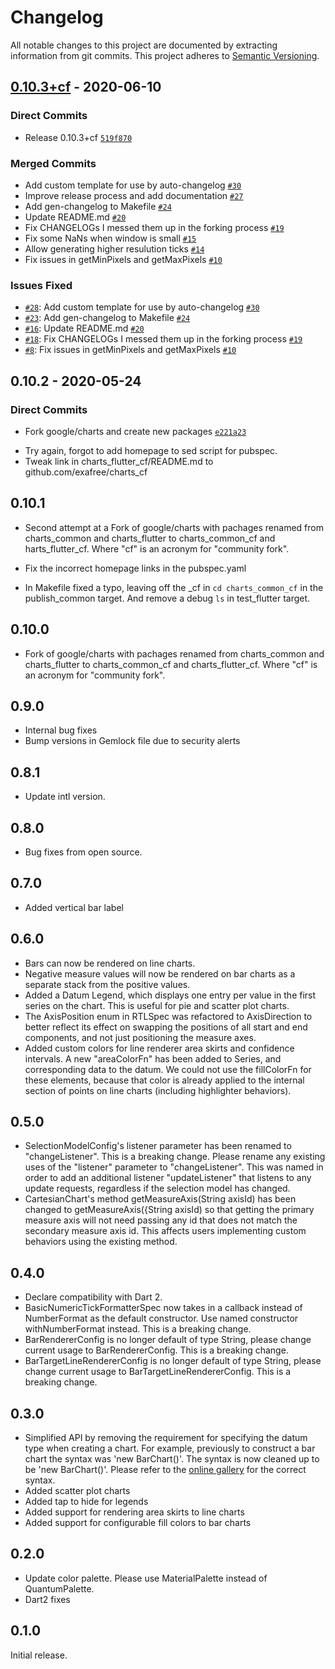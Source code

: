 # Changelog

All notable changes to this project are documented by extracting
information from git commits.  This project adheres to [Semantic Versioning](https://semver.org/spec/v2.0.0.html).

## [0.10.3+cf](https://github.com/exafree/charts_cf/compare/0.10.2...0.10.3+cf) - 2020-06-10

### Direct Commits

- Release 0.10.3+cf [`519f870`](https://github.com/exafree/charts_cf/commit/519f8709cb1bf3e290c0d5017b63587b1a14d139)

### Merged Commits

- Add custom template for use by auto-changelog [`#30`](https://github.com/exafree/charts_cf/pull/30)
- Improve release process and add documentation [`#27`](https://github.com/exafree/charts_cf/pull/27)
- Add gen-changelog to Makefile [`#24`](https://github.com/exafree/charts_cf/pull/24)
- Update README.md [`#20`](https://github.com/exafree/charts_cf/pull/20)
- Fix CHANGELOGs I messed them up in the forking process [`#19`](https://github.com/exafree/charts_cf/pull/19)
- Fix some NaNs when window is small [`#15`](https://github.com/exafree/charts_cf/pull/15)
- Allow generating higher resulution ticks [`#14`](https://github.com/exafree/charts_cf/pull/14)
- Fix issues in getMinPixels and getMaxPixels [`#10`](https://github.com/exafree/charts_cf/pull/10)

### Issues Fixed

- [`#28`](https://github.com/exafree/charts_cf/issues/28): Add custom template for use by auto-changelog [`#30`](https://github.com/exafree/charts_cf/pull/30)
- [`#23`](https://github.com/exafree/charts_cf/issues/23): Add gen-changelog to Makefile [`#24`](https://github.com/exafree/charts_cf/pull/24)
- [`#16`](https://github.com/exafree/charts_cf/issues/16): Update README.md [`#20`](https://github.com/exafree/charts_cf/pull/20)
- [`#18`](https://github.com/exafree/charts_cf/issues/18): Fix CHANGELOGs I messed them up in the forking process [`#19`](https://github.com/exafree/charts_cf/pull/19)
- [`#8`](https://github.com/exafree/charts_cf/issues/8): Fix issues in getMinPixels and getMaxPixels [`#10`](https://github.com/exafree/charts_cf/pull/10)

## 0.10.2 - 2020-05-24

### Direct Commits

- Fork google/charts and create new packages [`e221a23`](https://github.com/exafree/charts_cf/commit/e221a234916508431db96aeea16114b9a5866ba2)
* Try again, forgot to add homepage to sed script for pubspec.
* Tweak link in charts_flutter_cf/README.md to github.com/exafree/charts_cf

## 0.10.1
* Second attempt at a Fork of google/charts with pachages renamed
  from charts_common and charts_flutter to charts_common_cf and
harts_flutter_cf. Where "cf" is an acronym for "community fork".

* Fix the incorrect homepage links in the pubspec.yaml
* In Makefile fixed a typo, leaving off the _cf in `cd charts_common_cf`
  in the publish_common target. And remove a debug `ls` in test_flutter target.

## 0.10.0
* Fork of google/charts with pachages renamed from charts_common
  and charts_flutter to charts_common_cf and charts_flutter_cf.
  Where "cf" is an acronym for "community fork".

## 0.9.0
* Internal bug fixes
* Bump versions in Gemlock file due to security alerts

## 0.8.1
* Update intl version.

## 0.8.0
* Bug fixes from open source.

## 0.7.0
* Added vertical bar label

## 0.6.0
* Bars can now be rendered on line charts.
* Negative measure values will now be rendered on bar charts as a separate stack from the positive
values.
* Added a Datum Legend, which displays one entry per value in the first series on the chart. This is
 useful for pie and scatter plot charts.
* The AxisPosition enum in RTLSpec was refactored to AxisDirection to better reflect its effect on
swapping the positions of all start and end components, and not just positioning the measure axes.
* Added custom colors for line renderer area skirts and confidence intervals. A new "areaColorFn"
has been added to Series, and corresponding data to the datum. We could not use the fillColorFn for
these elements, because that color is already applied to the internal section of points on line
charts (including highlighter behaviors).

## 0.5.0
* SelectionModelConfig's listener parameter has been renamed to "changeListener". This is a breaking
change. Please rename any existing uses of the "listener" parameter to "changeListener". This was
named in order to add an additional listener "updateListener" that listens to any update requests,
regardless if the selection model has changed.
* CartesianChart's method getMeasureAxis(String axisId) has been changed to
getMeasureAxis({String axisId) so that getting the primary measure axis will not need passing any id
that does not match the secondary measure axis id. This affects users implementing custom behaviors
using the existing method.

## 0.4.0
* Declare compatibility with Dart 2.
* BasicNumericTickFormatterSpec now takes in a callback instead of NumberFormat as the default constructor. Use named constructor withNumberFormat instead. This is a breaking change.
* BarRendererConfig is no longer default of type String, please change current usage to BarRendererConfig<String>. This is a breaking change.
* BarTargetLineRendererConfig is no longer default of type String, please change current usage to BarTargetLineRendererConfig<String>. This is a breaking change.


## 0.3.0
* Simplified API by removing the requirement for specifying the datum type when creating a chart.
For example, previously to construct a bar chart the syntax was 'new BarChart<MyDatumType>()'.
The syntax is now cleaned up to be 'new BarChart()'. Please refer to the
[online gallery](https://google.github.io/charts/flutter/gallery.html) for the correct syntax.
* Added scatter plot charts
* Added tap to hide for legends
* Added support for rendering area skirts to line charts
* Added support for configurable fill colors to bar charts

## 0.2.0

* Update color palette. Please use MaterialPalette instead of QuantumPalette.
* Dart2 fixes

## 0.1.0

Initial release.
